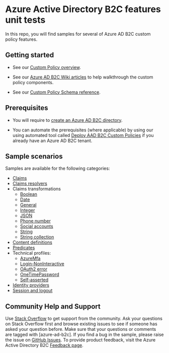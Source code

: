 # Azure Active Directory B2C features unit tests

In this repo, you will find samples for several of Azure AD B2C custom policy features.

## Getting started

- See our [Custom Policy overview](https://docs.microsoft.com/en-us/azure/active-directory-b2c/custom-policy-overview).

- See our [Azure AD B2C Wiki articles](https://azure-ad-b2c.github.io/azureadb2ccommunity.io/docs/custom-policy-concepts/) to help walkthrough the custom policy components.

- See our [Custom Policy Schema reference](https://docs.microsoft.com/en-us/azure/active-directory-b2c/trustframeworkpolicy).

## Prerequisites
- You will require to [create an Azure AD B2C directory](https://docs.microsoft.com/en-us/azure/active-directory-b2c/tutorial-create-tenant).

- You can automate the prerequisites (where applicable) by using our using automated tool called [Deploy AAD B2C Custom Policies](https://aka.ms/iefsetup) if you already have an Azure AD B2C tenant.

## Sample scenarios

Samples are available for the following categories:

- [Claims](claims)
- [Claims resolvers](claims-resolver)
- Claims transformations
  - [Boolean](claims-transformation/boolean/)
  - [Date](claims-transformation/date/)
  - [General](claims-transformation/general/)
  - [Integer](claims-transformation/integer/)
  - [JSON](claims-transformation/json/)
  - [Phone number](claims-transformation/phoneNumber/)
  - [Social accounts](claims-transformation/social/)
  - [String](claims-transformation/string/)
  - [String collection](claims-transformation/stringCollection/)
- [Content definitions](./content-definition/)
- [Predicates](./predicates/)
- Technical profiles:
  - [AzureMfa](./technical-profiles/AzureMfa/)
  - [Login-NonInteractive](technical-profiles/login-NonInteractive/)
  - [OAuth2 error](technical-profiles/oauth2-error/)
  - [OneTimePassword](./technical-profiles/OneTimePassword/)
  - [Self-asserted](technical-profiles/self-asserted/)
- [Identity providers](Identity-providers)
- [Session and logout](./session)

## Community Help and Support

Use [Stack Overflow](https://stackoverflow.com/questions/tagged/azure-ad-b2c) to get support from the community. Ask your questions on Stack Overflow first and browse existing issues to see if someone has asked your question before. Make sure that your questions or comments are tagged with [azure-ad-b2c].
If you find a bug in the sample, please raise the issue on [GitHub Issues](https://github.com/azure-ad-b2c/samples/issues).
To provide product feedback, visit the Azure Active Directory B2C [Feedback page](https://feedback.azure.com/d365community/forum/22920db1-ad25-ec11-b6e6-000d3a4f0789#).
